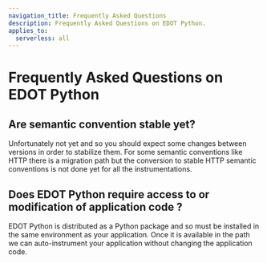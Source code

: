 ```yaml
---
navigation_title: Frequently Asked Questions
description: Frequently Asked Questions on EDOT Python.
applies_to:
  serverless: all
---
```


# Frequently Asked Questions on EDOT Python

## Are semantic convention stable yet?

Unfortunately not yet and so you should expect some changes between versions in order to stabilize them. For some semantic conventions
like HTTP there is a migration path but the conversion to stable HTTP semantic conventions is not done yet for all the instrumentations.

## Does EDOT Python require access to or modification of application code ?

EDOT Python is distributed as a Python package and so must be installed in the same environment as your application. Once it is
available in the path we can auto-instrument your application without changing the application code.
